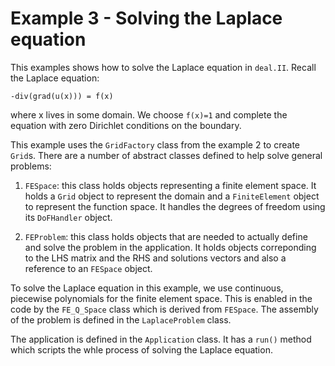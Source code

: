 # Example 3 - Solving the Laplace equation

This examples shows how to solve the Laplace equation in `deal.II`. Recall the Laplace equation:
```
-div(grad(u(x))) = f(x)
```
where x lives in some domain. We choose `f(x)=1` and complete the equation with zero Dirichlet conditions on the boundary.

This example uses the `GridFactory` class from the example 2 to create `Grid`s. There are a number of abstract classes defined to help solve general problems:
	
1. `FESpace`: this class holds objects representing a finite element space. It holds a `Grid` object to represent the domain and a `FiniteElement` object to represent the function space. It handles the degrees of freedom using its `DoFHandler` object.

2. `FEProblem`: this class holds objects that are needed to actually define and solve the problem in the application. It holds objects correponding to the LHS matrix and the RHS and solutions vectors and also a reference to an `FESpace` object.

To solve the Laplace equation in this example, we use continuous, piecewise polynomials for the finite element space. This is enabled in the code by the `FE_Q_Space` class which is derived from `FESpace`. The assembly of the problem is defined in the `LaplaceProblem` class.

The application is defined in the `Application` class. It has a `run()` method which scripts the whle process of solving the Laplace equation.

